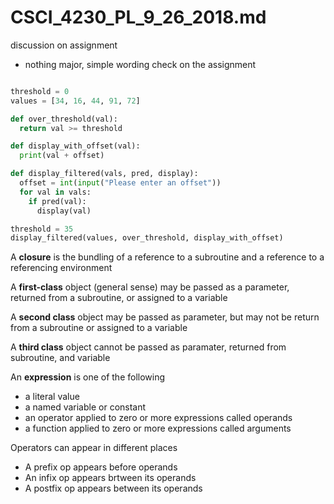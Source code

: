 # CSCI_4230_PL_9_26_2018.md

discussion on assignment

* nothing major, simple wording check on the assignment

[//]: # (This may be the most platform independent comment)

```python

threshold = 0
values = [34, 16, 44, 91, 72]

def over_threshold(val):
  return val >= threshold

def display_with_offset(val):
  print(val + offset)

def display_filtered(vals, pred, display):
  offset = int(input("Please enter an offset"))
  for val in vals:
    if pred(val):
      display(val)

threshold = 35
display_filtered(values, over_threshold, display_with_offset)

```

A __closure__ is the bundling of a reference to a subroutine and a reference to a referencing environment

A __first-class__ object (general sense) may be passed as a parameter, returned from a subroutine, or assigned to a variable

A __second class__ object may be passed as parameter, but may not be return from a subroutine or assigned to a variable

A __third class__ object cannot be passed as paramater, returned from subroutine, and variable

An __expression__ is one of the following

* a literal value
* a named variable or constant
* an operator  applied to zero or more expressions called operands
* a function applied to zero or more expressions called arguments

Operators can appear in different places

* A prefix op appears before operands
* An infix op appears brtween its operands
* A postfix op appears between its operands
